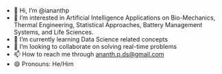 - 👋 Hi, I’m @iananthp
- 👀 I’m interested in Artificial Intelligence Applications on Bio-Mechanics, Thermal Engineering, Statistical Approaches, Battery Management Systems, and Life Sciences.
- 🌱 I’m currently learning Data Science related concepts
- 💞️ I’m looking to collaborate on solving real-time problems
- 📫 How to reach me through ananth.p.ds@gmail.com
- 😄 Pronouns: He/Him


<!---
iananthp/iananthp is a ✨ special ✨ repository because its `README.md` (this file) appears on your GitHub profile.
You can click the Preview link to take a look at your changes.
--->
